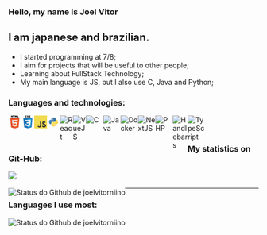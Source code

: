 ### Hello, my name is Joel Vitor 

## I am japanese and brazilian.
- I started programming at 7/8;
- I aim for projects that will be useful to other people;
- Learning about FullStack Technology;
- My main language is JS, but I also use C, Java and Python;

### Languages and technologies:

<div>
<img align="left" alt="HTML5" width="26px" src="https://raw.githubusercontent.com/github/explore/80688e429a7d4ef2fca1e82350fe8e3517d3494d/topics/html/html.png">
<img align="left" alt="CSS" width="26px" src="https://raw.githubusercontent.com/github/explore/80688e429a7d4ef2fca1e82350fe8e3517d3494d/topics/css/css.png" />
<img align="left" alt="JavaScript" width="26px" src="https://raw.githubusercontent.com/github/explore/80688e429a7d4ef2fca1e82350fe8e3517d3494d/topics/javascript/javascript.png" />
<img align="left" alt="Python" width="26px" src="https://raw.githubusercontent.com/github/explore/80688e429a7d4ef2fca1e82350fe8e3517d3494d/topics/python/python.png" />
<img align="left" alt="React" width="26px" src="https://bognarjunior.files.wordpress.com/2018/03/if_react-js_logo_1174949.png" />
<img align="left" alt="VueJS" width="26px" src="https://cdn.iconscout.com/icon/free/png-256/vue-282497.png">
<img align="left" alt="C" width="35px" src="https://cdn.iconscout.com/icon/free/png-256/c-programming-569564.png">
<img align="left" alt="Java" width="35px" src="https://logospng.org/download/java/logo-java-256.png">
<img align="left" alt="Docker" width="35px" src="https://d1q6f0aelx0por.cloudfront.net/product-logos/644d2f15-c5db-4731-a353-ace6235841fa-registry.png">
<img align="left" alt="NextJS" width="35px" src="https://styles.redditmedia.com/t5_3h7yi/styles/communityIcon_9ds9kugm99g51.png?width=256&s=3ee4c30d4736dc4024319d53c20c6dacb5d11bb0">
<img align="left" alt="PHP" width="35px" src="https://www.svgrepo.com/show/303208/php-1-logo.svg">
<img align="left" alt="Handlebars" width="30px" src="https://cdn.iconscout.com/icon/free/png-256/handlebars-1-285290.png">
<img align="left" alt="TypeScript" width="35px" src="https://cdn.iconscout.com/icon/free/png-256/typescript-1174965.png">
</div>
<br />
<br />

### My statistics on Git-Hub:
![](http://estruyf-github.azurewebsites.net/api/VisitorHit?user=joelvitorniino&repo=joelvitorniino&countColorcountColor)

<img align="left" alt="Status do Github de joelvitorniino" src="https://github-readme-stats.vercel.app/api?username=joelvitorniino&show_icons=true&hide_border=true&count_private=true">

---

### Languages I use most:

<img align="left" alt="Status do Github de joelvitorniino" src="https://github-readme-stats.vercel.app/api/top-langs/?username=joelvitorniino&&langs_count=12&count_private=true&layout=compact&hide=Jupyter%20Notebook">

